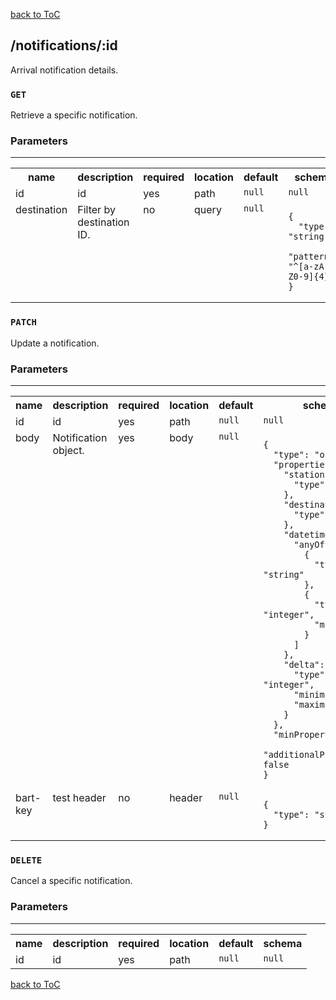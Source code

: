 [back to ToC](/api-docs/index.md)

## /notifications/:id

Arrival notification details.
### `GET`

Retrieve a specific notification.
### Parameters

---

<table>
<tr>
<th> name </th>
<th> description </th>
<th> required </th>
<th> location </th>
<th> default </th>
<th> schema </th>
</tr>



<tr>
<td valign="top"> id </td>
<td valign="top"> id </td>
<td valign="top"> yes </td>
<td valign="top"> path </td>
<td valign="top"> 
<code>null</code>
</td>
<td valign="top">
<code>null</code></td>
</tr>




<tr>
<td valign="top"> destination </td>
<td valign="top"> Filter by destination ID. </td>
<td valign="top"> no </td>
<td valign="top"> query </td>
<td valign="top"> 
<code>null</code>
</td>
<td valign="top">
<pre><code>{
  "type": "string",
  "pattern": "^[a-zA-Z0-9]{4}$"
}
</code></pre>
</td>
</tr>



</table>






### `PATCH`

Update a notification.
### Parameters

---

<table>
<tr>
<th> name </th>
<th> description </th>
<th> required </th>
<th> location </th>
<th> default </th>
<th> schema </th>
</tr>



<tr>
<td valign="top"> id </td>
<td valign="top"> id </td>
<td valign="top"> yes </td>
<td valign="top"> path </td>
<td valign="top"> 
<code>null</code>
</td>
<td valign="top">
<code>null</code></td>
</tr>




<tr>
<td valign="top"> body </td>
<td valign="top"> Notification object. </td>
<td valign="top"> yes </td>
<td valign="top"> body </td>
<td valign="top"> 
<code>null</code>
</td>
<td valign="top">
<pre><code>{
  "type": "object",
  "properties": {
    "station": {
      "type": "string"
    },
    "destination": {
      "type": "string"
    },
    "datetime": {
      "anyOf": [
        {
          "type": "string"
        },
        {
          "type": "integer",
          "minimum": 0
        }
      ]
    },
    "delta": {
      "type": "integer",
      "minimum": 10,
      "maximum": 30
    }
  },
  "minProperties": 1,
  "additionalProperties": false
}
</code></pre>
</td>
</tr>




<tr>
<td valign="top"> bart-key </td>
<td valign="top"> test header </td>
<td valign="top"> no </td>
<td valign="top"> header </td>
<td valign="top"> 
<code>null</code>
</td>
<td valign="top">
<pre><code>{
  "type": "string"
}
</code></pre>
</td>
</tr>



</table>






### `DELETE`

Cancel a specific notification.
### Parameters

---

<table>
<tr>
<th> name </th>
<th> description </th>
<th> required </th>
<th> location </th>
<th> default </th>
<th> schema </th>
</tr>



<tr>
<td valign="top"> id </td>
<td valign="top"> id </td>
<td valign="top"> yes </td>
<td valign="top"> path </td>
<td valign="top"> 
<code>null</code>
</td>
<td valign="top">
<code>null</code></td>
</tr>



</table>







[back to ToC](/api-docs/index.md)
